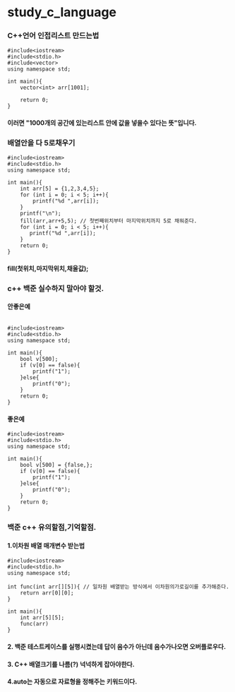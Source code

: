 # study_c_language

### C++언어 인접리스트 만드는법
```
#include<iostream>
#include<stdio.h>
#include<vector>
using namespace std;

int main(){
	vector<int> arr[1001];
	
	return 0;
}
```
#### 이러면 "1000개의 공간에 있는리스트 안에 값을 넣을수 있다는 뜻"입니다.

### 배열안을 다 5로채우기
```
#include<iostream>
#include<stdio.h> 
using namespace std;

int main(){
    int arr[5] = {1,2,3,4,5};
    for (int i = 0; i < 5; i++){
    	printf("%d ",arr[i]);
    }
    printf("\n");
    fill(arr,arr+5,5); // 첫번째위치부터 마지막위치까지 5로 채워준다. 
    for (int i = 0; i < 5; i++){
       printf("%d ",arr[i]);
    }
    return 0;
}
```
#### fill(첫위치,마지막위치,채울값);

### c++ 백준 실수하지 말아야 할것.

#### 안좋은예
```

#include<iostream>
#include<stdio.h> 
using namespace std;

int main(){
    bool v[500];
    if (v[0] == false){
        printf("1");
    }else{
        printf("0");
    }
    return 0;
}

```
#### 좋은예
```
#include<iostream>
#include<stdio.h> 
using namespace std;

int main(){
    bool v[500] = {false,};
    if (v[0] == false){
        printf("1");
    }else{
        printf("0");
    }
    return 0;
}
```

### 백준 c++ 유의할점,기억할점.
#### 1.이차원 배열 매개변수 받는법
```
#include<iostream>
#include<stdio.h> 
using namespace std;

int func(int arr[][5]){ // 일차원 배열받는 방식에서 이차원의가로길이를 추가해준다.
    return arr[0][0];
}

int main(){
    int arr[5][5];
    func(arr)
}
```
#### 2. 백준 테스트케이스를 실행시켰는데 답이 음수가 아닌데 음수가나오면 오버플로우다.
#### 3. C++ 배열크기를 나름(?) 넉넉하게 잡아야한다.
#### 4.auto는 자동으로 자료형을 정해주는 키워드이다.
